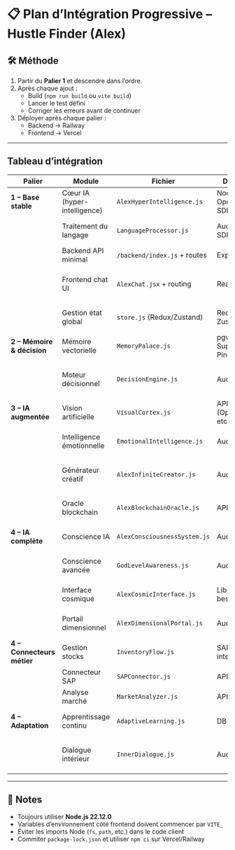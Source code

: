 # 📋 Plan d’Intégration Progressive – Hustle Finder (Alex)

## 🛠 Méthode
1. Partir du **Palier 1** et descendre dans l’ordre.
2. Après chaque ajout :
   - Build (`npm run build` ou `vite build`)
   - Lancer le test défini
   - Corriger les erreurs avant de continuer
3. Déployer après chaque palier :
   - Backend → Railway
   - Frontend → Vercel

---

## Tableau d’intégration

| **Palier** | **Module** | **Fichier** | **Dépendances** | **Test à faire** |
|------------|------------|-------------|-----------------|------------------|
| **1 – Base stable** | Cœur IA (hyper-intelligence) | `AlexHyperIntelligence.js` | Node.js 22+, OpenAI/Anthropic SDK | API répond "Hello World" |
|  | Traitement du langage | `LanguageProcessor.js` | Aucune (utilise SDK IA) | Entrée texte → sortie texte cohérente |
|  | Backend API minimal | `/backend/index.js` + routes | Express/Fastify | GET `/health` → 200 OK |
|  | Frontend chat UI | `AlexChat.jsx` + routing | React/Vite | Envoi message → affichage réponse |
|  | Gestion état global | `store.js` (Redux/Zustand) | Redux ou Zustand | Conserver dernier message reçu |
| **2 – Mémoire & décision** | Mémoire vectorielle | `MemoryPalace.js` | pgvector / Supabase / Pinecone | Conserver contexte multi-tours |
|  | Moteur décisionnel | `DecisionEngine.js` | Aucune | IA choisit une action simple selon contexte |
| **3 – IA augmentée** | Vision artificielle | `VisualCortex.js` | API vision (OpenAI, Google, etc.) | Upload image → description correcte |
|  | Intelligence émotionnelle | `EmotionalIntelligence.js` | Aucune | Détection sentiment d'un texte |
|  | Générateur créatif | `AlexInfiniteCreator.js` | Aucune | Générer idée créative depuis prompt |
|  | Oracle blockchain | `AlexBlockchainOracle.js` | API blockchain | Retour prix crypto en temps réel |
| **4 – IA complète** | Conscience IA | `AlexConsciousnessSystem.js` | Aucune | IA exprime "état intérieur" |
|  | Conscience avancée | `GodLevelAwareness.js` | Aucune | IA analyse contexte global |
|  | Interface cosmique | `AlexCosmicInterface.js` | Lib math si besoin | IA calcule positions astrales |
|  | Portail dimensionnel | `AlexDimensionalPortal.js` | Aucune | Simulation "saut dimensionnel" |
| **4 – Connecteurs métier** | Gestion stocks | `InventoryFlow.js` | SAP API / DB interne | Récupérer stocks Ferrero |
|  | Connecteur SAP | `SAPConnector.js` | API SAP Ariba | Lister achats récents |
|  | Analyse marché | `MarketAnalyzer.js` | API finance | Retour prix marché/indice |
| **4 – Adaptation** | Apprentissage continu | `AdaptiveLearning.js` | DB persistante | IA retient nouvelle info après reboot |
|  | Dialogue intérieur | `InnerDialogue.js` | Aucune | IA parle à elle-même pour raisonner |

---

## 📌 Notes
- Toujours utiliser **Node.js 22.12.0**
- Variables d’environnement côté frontend doivent commencer par `VITE_`
- Éviter les imports Node (`fs`, `path`, etc.) dans le code client
- Commiter `package-lock.json` et utiliser `npm ci` sur Vercel/Railway
